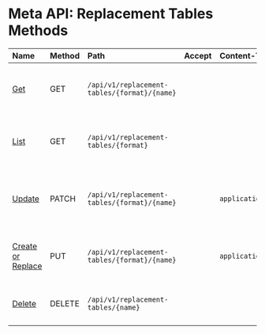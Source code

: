 # Meta API: Replacement Tables Methods

| **Name** | **Method** | **Path** | **Accept** | **Content-Type** | **Description** |
|:---|:---|:---|:---|:---|:----|
| [Get](get.md) | GET | `/api/v1/replacement-tables/{format}/{name}` | |  | Retrieve replacement table keys, values, and metadata. |
| [List](list.md) | GET | `/api/v1/replacement-tables/{format}` | | | Retrieve a list of replacement table names. |
| [Update](update.md) | PATCH | `/api/v1/replacement-tables/{format}/{name}` | | `application/json` |  Update values for existing keys or create new records. |
| [Create or Replace](create-or-replace.md) | PUT | `/api/v1/replacement-tables/{format}/{name}` | | `application/json` |  Create a replacement table or replace if exists. |
| [Delete](delete.md) | DELETE | `/api/v1/replacement-tables/{name}` | | |  Delete the specified replacement table. |
